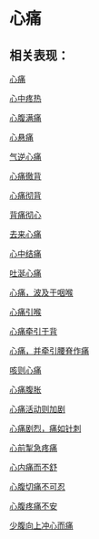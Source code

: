 # 心痛## 相关表现： [心痛](https://www.gmzyjc.com/search/result?wd=心痛)[心中疼热](https://www.gmzyjc.com/search/result?wd=心中疼热)[心腹满痛](https://www.gmzyjc.com/search/result?wd=心腹满痛)[心悬痛](https://www.gmzyjc.com/search/result?wd=心悬痛)[气逆心痛](https://www.gmzyjc.com/search/result?wd=气逆心痛)[心痛徹背](https://www.gmzyjc.com/search/result?wd=心痛徹背)[心痛彻背](https://www.gmzyjc.com/search/result?wd=心痛彻背)[背痛彻心](https://www.gmzyjc.com/search/result?wd=背痛彻心)[去来心痛](https://www.gmzyjc.com/search/result?wd=去来心痛)[心中结痛](https://www.gmzyjc.com/search/result?wd=心中结痛)[吐涎心痛](https://www.gmzyjc.com/search/result?wd=吐涎心痛)[心痛，波及于咽喉](https://www.gmzyjc.com/search/result?wd=心痛，波及于咽喉)[心痛引喉](https://www.gmzyjc.com/search/result?wd=心痛引喉)[心痛牵引于背](https://www.gmzyjc.com/search/result?wd=心痛牵引于背)[心痛，并牵引腰脊作痛](https://www.gmzyjc.com/search/result?wd=心痛，并牵引腰脊作痛)[咳则心痛](https://www.gmzyjc.com/search/result?wd=咳则心痛)[心痛腹胀](https://www.gmzyjc.com/search/result?wd=心痛腹胀)[心痛活动则加剧](https://www.gmzyjc.com/search/result?wd=心痛活动则加剧)[心痛剧烈，痛如针刺](https://www.gmzyjc.com/search/result?wd=心痛剧烈，痛如针刺)[心前掣急疼痛](https://www.gmzyjc.com/search/result?wd=心前掣急疼痛)[心内痛而不舒](https://www.gmzyjc.com/search/result?wd=心内痛而不舒)[心腹切痛不可忍](https://www.gmzyjc.com/search/result?wd=心腹切痛不可忍)[心腹疼痛不安](https://www.gmzyjc.com/search/result?wd=心腹疼痛不安)[少腹向上冲心而痛](https://www.gmzyjc.com/search/result?wd=少腹向上冲心而痛)